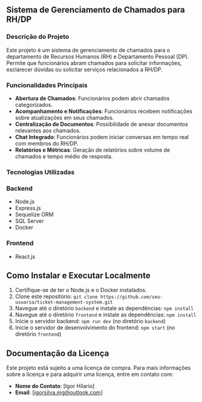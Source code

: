 ## Sistema de Gerenciamento de Chamados para RH/DP

### Descrição do Projeto

Este projeto é um sistema de gerenciamento de chamados para o departamento de Recursos Humanos (RH) e Departamento Pessoal (DP). Permite que funcionários abram chamados para solicitar informações, esclarecer dúvidas ou solicitar serviços relacionados a RH/DP.

### Funcionalidades Principais

- **Abertura de Chamados**: Funcionários podem abrir chamados categorizados.
- **Acompanhamento e Notificações**: Funcionários recebem notificações sobre atualizações em seus chamados.
- **Centralização de Documentos**: Possibilidade de anexar documentos relevantes aos chamados.
- **Chat Integrado**: Funcionários podem iniciar conversas em tempo real com membros do RH/DP.
- **Relatórios e Métricas**: Geração de relatórios sobre volume de chamados e tempo médio de resposta.

### Tecnologias Utilizadas

### Backend
- Node.js
- Express.js
- Sequelize ORM
- SQL Server
- Docker

### Frontend
- React.js

## Como Instalar e Executar Localmente

1. Certifique-se de ter o Node.js e o Docker instalados.
2. Clone este repositório: `git clone https://github.com/seu-usuario/ticket-management-system.git`
3. Navegue até o diretório `backend` e instale as dependências: `npm install`
4. Navegue até o diretório `frontend` e instale as dependências: `npm install`
5. Inicie o servidor backend: `npm run dev` (no diretório `backend`)
6. Inicie o servidor de desenvolvimento do frontend: `npm start` (no diretório `frontend`)

## Documentação da Licença

Este projeto está sujeito a uma licença de compra. Para mais informações sobre a licença e para adquirir uma licença, entre em contato com:

- **Nome do Contato**: [Igor Hilario]
- **Email**: [igorsilva.mg@outlook.com]
